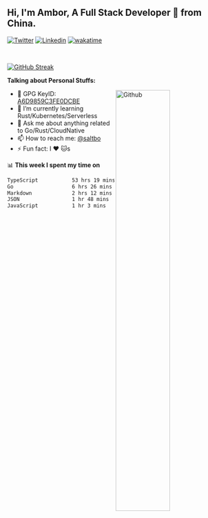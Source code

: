 ## Hi, I'm Ambor, A Full Stack Developer 🚀 from China.

[![Twitter](https://img.shields.io/badge/-saltbo-1ca0f1?style=flat&logo=twitter&logoColor=white)](https://twitter.com/rdsaltbo)
[![Linkedin](https://img.shields.io/badge/-saltbo-blue?style=flat&logo=Linkedin&logoColor=white)](https://www.linkedin.com/in/saltbo/)
[![wakatime](https://wakatime.com/badge/user/f82b1c77-faab-48cd-aef5-a12c0aff104b.svg)](https://wakatime.com/@f82b1c77-faab-48cd-aef5-a12c0aff104b)

&nbsp;  

[![GitHub Streak](https://streak-stats.demolab.com/?user=saltbo&hide_border=true&date_format=M%20j%5B%2C%20Y%5D)](https://git.io/streak-stats)


**Talking about Personal Stuffs:**
<!-- Any image aligned to the right. Beware the width  -->
<img width="50%" align="right" alt="Github" src="https://raw.githubusercontent.com/saltbo/saltbo/master/images/git-header.svg" />

- 🤘 GPG KeyID: [A6D9859C3FE0DCBE](https://saltbo.cn/pgp_keys.asc)
- 🌱 I’m currently learning Rust/Kubernetes/Serverless
- 💬 Ask me about anything related to Go/Rust/CloudNative
- 📫 How to reach me: [@saltbo](https://t.me/saltbo)
- ⚡ Fun fact: I :heart: :cat:s


📊 **This week I spent my time on**
<!--START_SECTION:waka-->

```txt
TypeScript           53 hrs 19 mins  ███████████████████▒░░░░░   77.86 %
Go                   6 hrs 26 mins   ██▒░░░░░░░░░░░░░░░░░░░░░░   09.40 %
Markdown             2 hrs 12 mins   ▓░░░░░░░░░░░░░░░░░░░░░░░░   03.23 %
JSON                 1 hr 48 mins    ▓░░░░░░░░░░░░░░░░░░░░░░░░   02.65 %
JavaScript           1 hr 3 mins     ▒░░░░░░░░░░░░░░░░░░░░░░░░   01.54 %
```

<!--END_SECTION:waka-->
